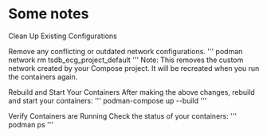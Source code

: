 # Some notes


Clean Up Existing Configurations

Remove any conflicting or outdated network configurations.
'''
podman network rm tsdb_ecg_project_default
'''
Note: This removes the custom network created by your Compose project. It will be recreated when you run the containers again.

Rebuild and Start Your Containers
After making the above changes, rebuild and start your containers:
'''
podman-compose up --build
'''

Verify Containers are Running
Check the status of your containers:
'''
podman ps
'''
